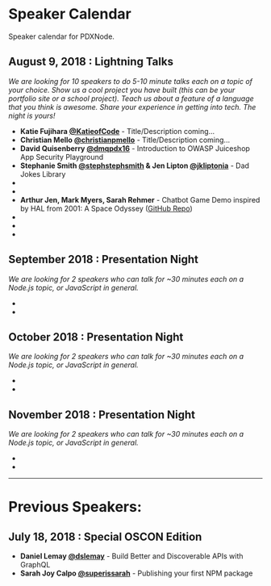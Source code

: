 # Speaker Calendar

Speaker calendar for PDXNode.

## August 9, 2018 : Lightning Talks

*We are looking for 10 speakers to do 5-10 minute talks each on a topic of your choice. Show us a cool project you have built (this can be your portfolio site or a school project). Teach us about a feature of a language that you think is awesome. Share your experience in getting into tech. The night is yours!*

- **Katie Fujihara [@KatieofCode](https://twitter.com/KatieofCode)** - Title/Description coming...
- **Christian Mello [@christianpmello](https://twitter.com/christianpmello)** - Title/Description coming...
- **David Quisenberry [@dmqpdx16](https://twitter.com/dmqpdx16)** - Introduction to OWASP Juiceshop App Security Playground
- **Stephanie Smith [@stephstephsmith](https://twitter.com/stephstephsmith) & Jen Lipton [@jkliptonia](https://twitter.com/jkliptonia)**  - Dad Jokes Library
- 
- 
- **Arthur Jen, Mark Myers, Sarah Rehmer** - Chatbot Game Demo inspired by HAL from 2001: A Space Odyssey ([GitHub Repo](https://github.com/team-dart/HALchemy))
- 
- 
-

## September 2018 : Presentation Night

*We are looking for 2 speakers who can talk for ~30 minutes each on a Node.js topic, or JavaScript in general.*

-
-

## October 2018 : Presentation Night

*We are looking for 2 speakers who can talk for ~30 minutes each on a Node.js topic, or JavaScript in general.*

-
-

## November 2018 : Presentation Night

*We are looking for 2 speakers who can talk for ~30 minutes each on a Node.js topic, or JavaScript in general.*

-
-

----

# Previous Speakers:

## July 18, 2018 : Special OSCON Edition

- **Daniel Lemay [@dslemay](https://twitter.com/dslemay)** - Build Better and Discoverable APIs with GraphQL
- **Sarah Joy Calpo [@superissarah](https://twitter.com/superissarah)** - Publishing your first NPM package
